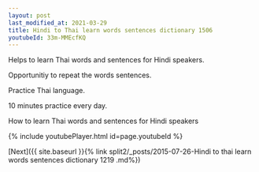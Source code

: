 ```yaml
---
layout: post
last_modified_at: 2021-03-29
title: Hindi to Thai learn words sentences dictionary 1506 
youtubeId: 33m-MMEcfKQ
---
```

 
 
Helps to learn Thai words and sentences for Hindi speakers.

Opportunitiy to repeat the words sentences. 

Practice Thai language. 
 
10 minutes practice every day. 
 
How to learn Thai words and sentences for Hindi speakers 
 
{% include youtubePlayer.html id=page.youtubeId %}
 
 
[Next]({{ site.baseurl }}{% link  split2/_posts/2015-07-26-Hindi to thai learn words sentences dictionary 1219 .md%})
 

